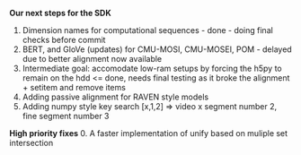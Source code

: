 **Our next steps for the SDK**

1. Dimension names for computational sequences - done - doing final checks before commit
2. BERT, and GloVe (updates) for CMU-MOSI, CMU-MOSEI, POM - delayed due to better alignment now available
3. Intermediate goal: accomodate low-ram setups by forcing the h5py to remain on the hdd <= done, needs final testing as it broke the alignment + setitem and remove items
4. Adding passive alignment for RAVEN style models
5. Adding numpy style key search [x,1,2] => video x segment number 2, fine segment number 3


**High priority fixes**
0. A faster implementation of unify based on muliple set intersection

